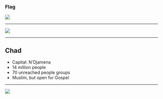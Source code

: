 ### Flag

![](https://upload.wikimedia.org/wikipedia/commons/4/4b/Flag_of_Chad.svg)

---

![](https://upload.wikimedia.org/wikipedia/commons/4/46/Chad_%28orthographic_projection%29.svg)

---

## Chad

-   Capital: N'Djamena
-   14 million people
-   70 unreached people groups
-   Muslim, but open for Gospel

---

![](https://player.vimeo.com/video/44314506)
